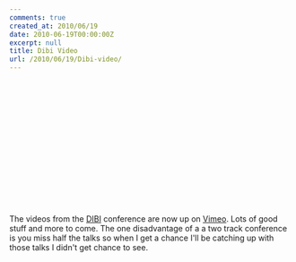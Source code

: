 ```yaml
---
comments: true
created_at: 2010/06/19
date: 2010-06-19T00:00:00Z
excerpt: null
title: Dibi Video
url: /2010/06/19/Dibi-video/
---
```


<object width="400" height="225">
<param name="allowfullscreen" value="true" /><param name="allowscriptaccess" value="always" /><param name="movie" value="http://vimeo.com/moogaloop.swf?clip_id=12613643&amp;server=vimeo.com&amp;show_title=1&amp;show_byline=0&amp;show_portrait=0&amp;color=&amp;fullscreen=1" /><embed src="http://vimeo.com/moogaloop.swf?clip_id=12613643&amp;server=vimeo.com&amp;show_title=1&amp;show_byline=0&amp;show_portrait=0&amp;color=&amp;fullscreen=1" type="application/x-shockwave-flash" allowfullscreen="true" allowscriptaccess="always" width="400" height="225"></embed></object>

The videos from the [DIBI](http://www.dibiconference.com/) conference are now up on [Vimeo](http://vimeo.com/groups/48480/videos). Lots of good stuff and more to come. The one disadvantage of a a two track conference is you miss half the talks so when I get a chance I'll be catching up with those talks I didn't get chance to see.
